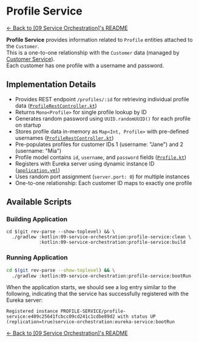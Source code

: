 # Profile Service

[← Back to \[09 Service Orchestration\]'s README](../README.md)

**Profile Service** provides information related to `Profile` entities attached to the `Customer`.\
This is a one-to-one relationship with the `Customer` data (managed by [Customer Service](../customer-service/README.md)).\
Each customer has one profile with a username and password.

## Implementation Details

- Provides REST endpoint `/profiles/:id` for retrieving individual profile data ([`ProfileRestController.kt`](src/main/kotlin/com/fResult/orchestration/ProfileRestController.kt))
- Returns `Mono<Profile>` for single profile lookup by ID
- Generates random password using `UUID.randomUUID()` for each profile on startup
- Stores profile data in-memory as `Map<Int, Profile>` with pre-defined usernames ([`ProfileRestController.kt`](src/main/kotlin/com/fResult/orchestration/ProfileRestController.kt))
- Pre-populates profiles for customer IDs 1 (username: "Jane") and 2 (username: "Mia")
- Profile model contains `id`, `username`, and `password` fields ([`Profile.kt`](src/main/kotlin/com/fResult/orchestration/Profile.kt))
- Registers with Eureka server using dynamic instance ID ([`application.yml`](src/main/resources/application.yml))
- Uses random port assignment (`server.port: 0`) for multiple instances
- One-to-one relationship: Each customer ID maps to exactly one profile

## Available Scripts

### Building Application

```shell
cd $(git rev-parse --show-toplevel) && \
  ./gradlew :kotlin:09-service-orchestration:profile-service:clean \
            :kotlin:09-service-orchestration:profile-service:build
```

### Running Application

```bash
cd $(git rev-parse --show-toplevel) && \
  ./gradlew :kotlin:09-service-orchestration:profile-service:bootRun
```

When the application starts, we should see a log entry similar to the following, indicating that the service has successfully registered with the Eureka server:

```console
Registered instance PROFILE-SERVICE/profile-service:e409c25641fcbcc09cd241c1cdbe89d2 with status UP (replication=true)service-orchestration:eureka-service:bootRun
```

[← Back to \[09 Service Orchestration\]'s README](../README.md)
